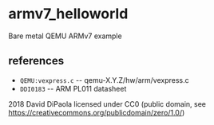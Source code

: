 # armv7_helloworld
Bare metal QEMU ARMv7 example

## references
  - `QEMU:vexpress.c` -- qemu-X.Y.Z/hw/arm/vexpress.c
  - `DDI0183` -- ARM PL011 datasheet

2018 David DiPaola
licensed under CC0 (public domain, see https://creativecommons.org/publicdomain/zero/1.0/)

